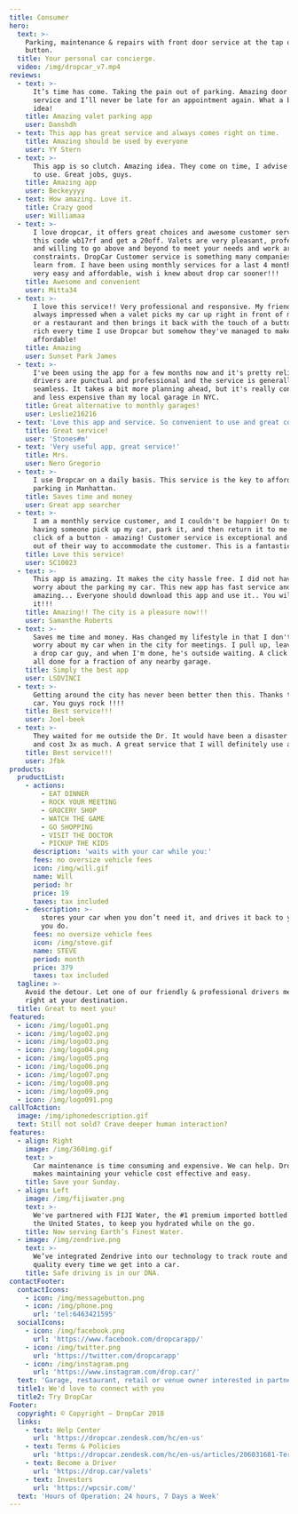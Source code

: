 ```yaml
---
title: Consumer
hero:
  text: >-
    Parking, maintenance & repairs with front door service at the tap of a
    button.
  title: Your personal car concierge.
  video: /img/dropcar_v7.mp4
reviews:
  - text: >-
      It’s time has come. Taking the pain out of parking. Amazing door to door
      service and I’ll never be late for an appointment again. What a brilliant
      idea!
    title: Amazing valet parking app
    user: Danshdh
  - text: This app has great service and always comes right on time.
    title: Amazing should be used by everyone
    user: YY Stern
  - text: >-
      This app is so clutch. Amazing idea. They come on time, I advise everyone
      to use. Great jobs, guys.
    title: Amazing app
    user: Beckeyyyy
  - text: How amazing. Love it.
    title: Crazy good
    user: Williamaa
  - text: >-
      I love dropcar, it offers great choices and awesome customer service. Use
      this code wb17rf and get a 20off. Valets are very pleasant, professional
      and willing to go above and beyond to meet your needs and work around your
      constraints. DropCar Customer service is something many companies should
      learn from. I have been using monthly services for a last 4 month, it is
      very easy and affordable, wish i knew about drop car sooner!!!
    title: Awesome and convenient
    user: Mitta34
  - text: >-
      I love this service!! Very professional and responsive. My friends are
      always impressed when a valet picks my car up right in front of my office
      or a restaurant and then brings it back with the touch of a button. I feel
      rich every time I use Dropcar but somehow they've managed to make it
      affordable! 
    title: Amazing
    user: Sunset Park James
  - text: >-
      I've been using the app for a few months now and it's pretty reliable! The
      drivers are punctual and professional and the service is generally
      seamless. It takes a bit more planning ahead, but it's really convenient
      and less expensive than my local garage in NYC.
    title: Great alternative to monthly garages!
    user: Leslie216216
  - text: 'Love this app and service. So convenient to use and great communication! '
    title: Great service!
    user: 'Stones#m'
  - text: 'Very useful app, great service!'
    title: Mrs.
    user: Nero Gregorio
  - text: >-
      I use Dropcar on a daily basis. This service is the key to affordable
      parking in Manhattan.
    title: Saves time and money
    user: Great app searcher
  - text: >-
      I am a monthly service customer, and I couldn't be happier! On top of
      having someone pick up my car, park it, and then return it to me at the
      click of a button - amazing! Customer service is exceptional and they go
      out of their way to accommodate the customer. This is a fantastic company!
    title: Love this service!
    user: SC10023
  - text: >-
      This app is amazing. It makes the city hassle free. I did not have to
      worry about the parking my car. This new app has fast service and is
      amazing... Everyone should download this app and use it.. You will love
      it!!!
    title: Amazing!! The city is a pleasure now!!!
    user: Samanthe Roberts
  - text: >-
      Saves me time and money. Has changed my lifestyle in that I don't have to
      worry about my car when in the city for meetings. I pull up, leave it with
      a drop car guy, and when I'm done, he's outside waiting. A click and it's
      all done for a fraction of any nearby garage.
    title: Simply the best app
    user: LSDVINCI
  - text: >-
      Getting around the city has never been better then this. Thanks to drop
      car. You guys rock !!!!
    title: Best service!!!
    user: Joel-beek
  - text: >-
      They waited for me outside the Dr. It would have been a disaster to park
      and cost 3x as much. A great service that I will definitely use again!!!
    title: Best service!!!
    user: Jfbk
products:
  pruductList:
    - actions:
        - EAT DINNER
        - ROCK YOUR MEETING
        - GROCERY SHOP
        - WATCH THE GAME
        - GO SHOPPING
        - VISIT THE DOCTOR
        - PICKUP THE KIDS
      description: 'waits with your car while you:'
      fees: no oversize vehicle fees
      icon: /img/will.gif
      name: Will
      period: hr
      price: 19
      taxes: tax included
    - description: >-
        stores your car when you don’t need it, and drives it back to you when
        you do.
      fees: no oversize vehicle fees
      icon: /img/steve.gif
      name: STEVE
      period: month
      price: 379
      taxes: tax included
  tagline: >-
    Avoid the detour. Let one of our friendly & professional drivers meet you
    right at your destination.
  title: Great to meet you!
featured:
  - icon: /img/logo01.png
  - icon: /img/logo02.png
  - icon: /img/logo03.png
  - icon: /img/logo04.png
  - icon: /img/logo05.png
  - icon: /img/logo06.png
  - icon: /img/logo07.png
  - icon: /img/logo08.png
  - icon: /img/logo09.png
  - icon: /img/logo091.png
callToAction:
  image: /img/iphonedescription.gif
  text: Still not sold? Crave deeper human interaction?
features:
  - align: Right
    image: /img/360img.gif
    text: >
      Car maintenance is time consuming and expensive. We can help. DropCar 360
      makes maintaining your vehicle cost effective and easy.
    title: Save your Sunday.
  - align: Left
    image: /img/fijiwater.png
    text: >-
      We've partnered with FIJI Water, the #1 premium imported bottled water in
      the United States, to keep you hydrated while on the go.
    title: Now serving Earth’s Finest Water.
  - image: /img/zendrive.png
    text: >-
      We’ve integrated Zendrive into our technology to track route and drive
      quality every time we get into a car.
    title: Safe driving is in our DNA.
contactFooter:
  contactIcons:
    - icon: /img/messagebutton.png
    - icon: /img/phone.png
      url: 'tel:6463421595'
  socialIcons:
    - icon: /img/facebook.png
      url: 'https://www.facebook.com/dropcarapp/'
    - icon: /img/twitter.png
      url: 'https://twitter.com/dropcarapp'
    - icon: /img/instagram.png
      url: 'https://www.instagram.com/drop.car/'
  text: 'Garage, restaurant, retail or venue owner interested in partnering?'
  title1: We'd love to connect with you
  title2: Try DropCar
Footer:
  copyright: © Copyright – DropCar 2018
  links:
    - text: Help Center
      url: 'https://dropcar.zendesk.com/hc/en-us'
    - text: Terms & Policies
      url: 'https://dropcar.zendesk.com/hc/en-us/articles/206031681-Terms-Conditions'
    - text: Become a Driver
      url: 'https://drop.car/valets'
    - text: Investors
      url: 'https://wpcsir.com/'
  text: 'Hours of Operation: 24 hours, 7 Days a Week'
---
```


